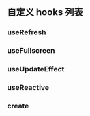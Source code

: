 ## 自定义 hooks 列表

### useRefresh

### useFullscreen

### useUpdateEffect

### useReactive

### create

